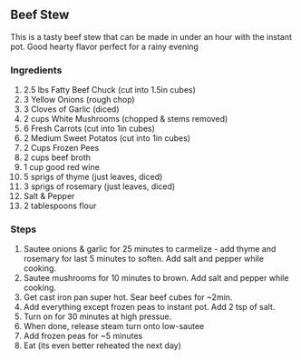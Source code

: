 ## Beef Stew

This is a tasty beef stew that can be made in under an hour with the instant
pot. Good hearty flavor perfect for a rainy evening

### Ingredients

1. 2.5 lbs Fatty Beef Chuck (cut into 1.5in cubes)
2. 3 Yellow Onions (rough chop)
3. 3 Cloves of Garlic (diced)
4. 2 cups White Mushrooms (chopped & stems removed)
5. 6 Fresh Carrots (cut into 1in cubes)
6. 2 Medium Sweet Potatos (cut into 1in cubes)
7. 2 Cups Frozen Pees
8. 2 cups beef broth
9. 1 cup good red wine
10. 5 sprigs of thyme (just leaves, diced)
11. 3 sprigs of rosemary (just leaves, diced)
12. Salt & Pepper
13. 2 tablespoons flour

### Steps

1. Sautee onions & garlic for 25 minutes to carmelize - add thyme and rosemary
   for last 5 minutes to soften. Add salt and pepper while cooking.
2. Sautee mushrooms for 10 minutes to brown. Add salt and pepper while cooking.
3. Get cast iron pan super hot. Sear beef cubes for ~2min.
4. Add everything except frozen peas to instant pot. Add 2 tsp of salt.
5. Turn on for 30 minutes at high pressue.
6. When done, release steam turn onto low-sautee
7. Add frozen peas for ~5 minutes
8. Eat (its even better reheated the next day)
